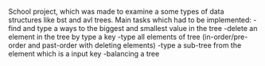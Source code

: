 School project, which was made to examine a some types of data structures like bst and avl trees.
Main tasks which had to be implemented:
-find and type a ways to the biggest and smallest value in the tree
-delete an element in the tree by type a key
-type all elements of tree (in-order/pre-order and past-order with deleting elements)
-type a sub-tree from the element which is a input key
-balancing a tree
